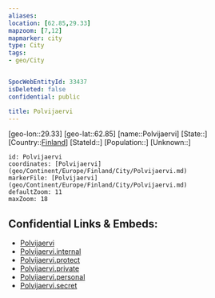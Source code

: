```yaml
---
aliases: 
location: [62.85,29.33]
mapzoom: [7,12] 
mapmarker: city 
type: City
tags:
- geo/City


SpocWebEntityId: 33437
isDeleted: false
confidential: public

title: Polvijaervi
---
```

[geo-lon::29.33]
[geo-lat::62.85]
[name::Polvijaervi]
[State::]
[Country::[Finland](geo/Continent/Europe/Finland.md)]
[StateId::]
[Population::]
[Unknown::]


```leaflet
id: Polvijaervi
coordinates: [Polvijaervi](geo/Continent/Europe/Finland/City/Polvijaervi.md)
markerFile: [Polvijaervi](geo/Continent/Europe/Finland/City/Polvijaervi.md)
defaultZoom: 11 
maxZoom: 18
```


## Confidential Links & Embeds: 
- [Polvijaervi](../../../../../../_public/geo/Continent/Europe/Finland/City/Polvijaervi.md) 
- [Polvijaervi.internal](../../../../../../_internal/geo/Continent/Europe/Finland/City/Polvijaervi.internal.md) 
- [Polvijaervi.protect](../../../../../../_protect/geo/Continent/Europe/Finland/City/Polvijaervi.protect.md) 
- [Polvijaervi.private](../../../../../../_private/geo/Continent/Europe/Finland/City/Polvijaervi.private.md) 
- [Polvijaervi.personal](../../../../../../_personal/geo/Continent/Europe/Finland/City/Polvijaervi.personal.md) 
- [Polvijaervi.secret](../../../../../../_secret/geo/Continent/Europe/Finland/City/Polvijaervi.secret.md) 

